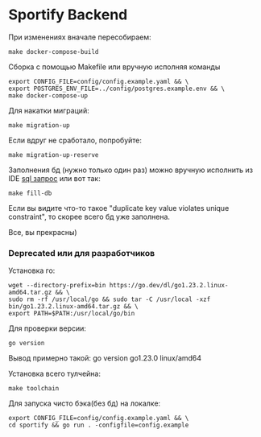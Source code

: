 # Sportify Backend

При изменениях вначале пересобираем:
```shell
make docker-compose-build
```

Сборка c помощью Makefile или вручную исполняя команды
```shell
export CONFIG_FILE=config/config.example.yaml && \
export POSTGRES_ENV_FILE=../config/postgres.example.env && \
make docker-compose-up
```

Для накатки миграций:
```shell
make migration-up
```
Если вдруг не сработало, попробуйте:
```shell
make migration-up-reserve 
```

Заполнения бд (нужно только один раз) можно вручную исполнить из IDE [sql запрос](sportify/db/fill.sql) или 
вот так:
```shell
make fill-db
```
Если вы видите что-то такое "duplicate key value violates unique constraint", то скорее всего бд уже заполнена.

Все, вы прекрасны)

### Deprecated или для разработчиков
Установка го:
```shell
wget --directory-prefix=bin https://go.dev/dl/go1.23.2.linux-amd64.tar.gz && \
sudo rm -rf /usr/local/go && sudo tar -C /usr/local -xzf bin/go1.23.2.linux-amd64.tar.gz && \
export PATH=$PATH:/usr/local/go/bin
```

Для проверки версии:
```shell
go version
```
Вывод примерно такой: go version go1.23.0 linux/amd64

Установка всего тулчейна:
```shell
make toolchain
```

Для запуска чисто бэка(без бд) на локалке:
```shell
export CONFIG_FILE=config/config.example.yaml && \
cd sportify && go run . -configfile=config.example
```
